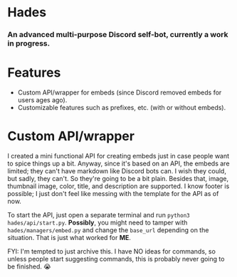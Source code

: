 # Hades
### An advanced multi-purpose Discord self-bot, currently a work in progress.

# Features
- Custom API/wrapper for embeds (since Discord removed embeds for users ages ago).
- Customizable features such as prefixes, etc. (with or without embeds).

# Custom API/wrapper
I created a mini functional API for creating embeds just in case people want to spice things up a bit. Anyway, since it's based on an API, the embeds are limited; they can't have markdown like Discord bots can. I wish they could, but sadly, they can't. So they're going to be a bit plain. Besides that, image, thumbnail image, color, title, and description are supported. I know footer is possible; I just don't feel like messing with the template for the API as of now.

To start the API, just open a separate terminal and run `python3 hades/api/start.py`. **Possibly**, you might need to tamper with `hades/managers/embed.py` and change the `base_url` depending on the situation. That is just what worked for **ME**.

FYI: I'm tempted to just archive this. I have NO ideas for commands, so unless people start suggesting commands, this is probably never going to be finished. :sob:
